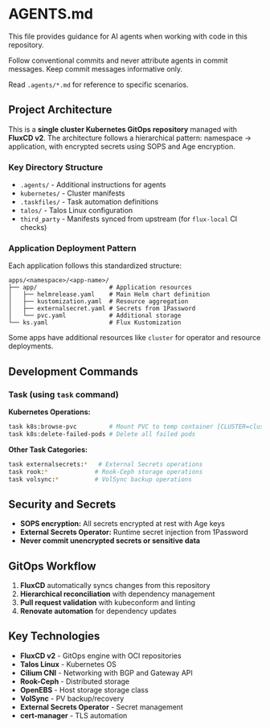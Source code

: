 # AGENTS.md

This file provides guidance for AI agents when working with code in this repository.

Follow conventional commits and never attribute agents in commit messages. Keep commit messages informative only.

Read `.agents/*.md` for reference to specific scenarios.

## Project Architecture

This is a **single cluster Kubernetes GitOps repository** managed with **FluxCD v2**. The architecture follows a hierarchical pattern: namespace → application, with encrypted secrets using SOPS and Age encryption.

### Key Directory Structure

- `.agents/` - Additional instructions for agents
- `kubernetes/` - Cluster manifests
- `.taskfiles/` - Task automation definitions
- `talos/` - Talos Linux configuration
- `third_party` - Manifests synced from upstream (for `flux-local` CI checks)

### Application Deployment Pattern

Each application follows this standardized structure:

```
apps/<namespace>/<app-name>/
├── app/                    # Application resources
│   ├── helmrelease.yaml    # Main Helm chart definition
│   ├── kustomization.yaml  # Resource aggregation
│   ├── externalsecret.yaml # Secrets from 1Password
│   └── pvc.yaml            # Additional storage
└── ks.yaml                 # Flux Kustomization
```

Some apps have additional resources like `cluster` for operator and resource deployments.

## Development Commands

### Task (using `task` command)

**Kubernetes Operations:**

```bash
task k8s:browse-pvc         # Mount PVC to temp container [CLUSTER=cluster-0] [NS=default] [CLAIM=required]
task k8s:delete-failed-pods # Delete all failed pods
```

**Other Task Categories:**

```bash
task externalsecrets:*   # External Secrets operations
task rook:*             # Rook-Ceph storage operations
task volsync:*          # VolSync backup operations
```

## Security and Secrets

- **SOPS encryption:** All secrets encrypted at rest with Age keys
- **External Secrets Operator:** Runtime secret injection from 1Password
- **Never commit unencrypted secrets or sensitive data**

## GitOps Workflow

1. **FluxCD** automatically syncs changes from this repository
2. **Hierarchical reconciliation** with dependency management
3. **Pull request validation** with kubeconform and linting
4. **Renovate automation** for dependency updates

## Key Technologies

- **FluxCD v2** - GitOps engine with OCI repositories
- **Talos Linux** - Kubernetes OS
- **Cilium CNI** - Networking with BGP and Gateway API
- **Rook-Ceph** - Distributed storage
- **OpenEBS** - Host storage storage class
- **VolSync** - PV backup/recovery
- **External Secrets Operator** - Secret management
- **cert-manager** - TLS automation
